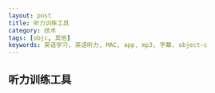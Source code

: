 ```yaml
---
layout: post
title: 听力训练工具
category: 技术
tags: [objc, 其他]
keywords: 英语学习, 英语听力, MAC, app, mp3, 字幕, object-c
---
```


## 听力训练工具


